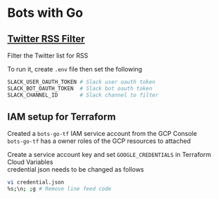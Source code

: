 # Bots with Go

## [Twitter RSS Filter](https://github.com/kurosame/bots-go/tree/main/bots/rss)

Filter the Twitter list for RSS

To run it, create `.env` file then set the following

```sh
SLACK_USER_OAUTH_TOKEN # Slack user oauth token
SLACK_BOT_OAUTH_TOKEN  # Slack bot oauth token
SLACK_CHANNEL_ID       # Slack channel to filter
```

## IAM setup for Terraform

Created a `bots-go-tf` IAM service account from the GCP Console  
`bots-go-tf` has a owner roles of the GCP resources to attached

Create a service account key and set `GOOGLE_CREDENTIALS` in Terraform Cloud Variables  
credential json needs to be changed as follows

```sh
vi credential.json
%s;\n; ;g # Remove line feed code
```

